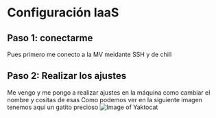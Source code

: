 # Configuración IaaS
## Paso 1: conectarme
Pues primero me conecto a la MV meidante SSH y de chill
## Paso 2: Realizar los ajustes
Me vengo y me pongo a realizar ajustes en la máquina como cambiar el nombre y cositas de esas
Como podemos ver en la siguiente imagen tenemos aquí un gatito precioso
![Image of Yaktocat](https://octodex.github.com/images/yaktocat.png)
